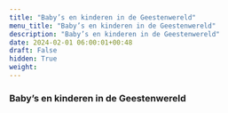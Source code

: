 ```yaml
---
title: "Baby’s en kinderen in de Geestenwereld"
menu_title: "Baby’s en kinderen in de Geestenwereld"
description: "Baby’s en kinderen in de Geestenwereld"
date: 2024-02-01 06:00:01+00:48
draft: False
hidden: True
weight:
---
```

### Baby’s en kinderen in de Geestenwereld
